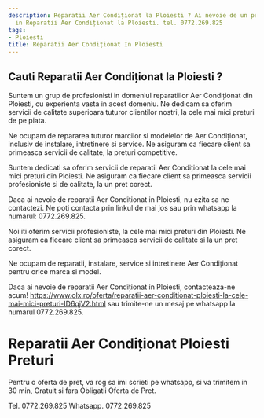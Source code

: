 ```yaml
---
description: Reparatii Aer Condiționat la Ploiesti ? Ai nevoie de un profesionist
  in Reparatii Aer Condiționat la Ploiesti. tel. 0772.269.825
tags:
- Ploiesti
title: Reparatii Aer Condiționat In Ploiesti
---
```



## Cauti Reparatii Aer Condiționat la Ploiesti ?

Suntem un grup de profesionisti in domeniul reparatiilor Aer Condiționat din Ploiesti, cu experienta vasta in acest domeniu. Ne dedicam sa oferim servicii de calitate superioara tuturor clientilor nostri, la cele mai mici preturi de pe piata.

Ne ocupam de repararea tuturor marcilor si modelelor de Aer Condiționat, inclusiv de instalare, intretinere si service. Ne asiguram ca fiecare client sa primeasca servicii de calitate, la preturi competitive. 

Suntem dedicati sa oferim servicii de reparatii Aer Condiționat la cele mai mici preturi din Ploiesti. Ne asiguram ca fiecare client sa primeasca servicii profesioniste si de calitate, la un pret corect. 

Daca ai nevoie de reparatii Aer Condiționat in Ploiesti, nu ezita sa ne contactezi. Ne poti contacta prin linkul de mai jos sau prin whatsapp la numarul: 0772.269.825. 

Noi iti oferim servicii profesioniste, la cele mai mici preturi din Ploiesti. Ne asiguram ca fiecare client sa primeasca servicii de calitate si la un pret corect. 

Ne ocupam de reparatii, instalare, service si intretinere Aer Condiționat pentru orice marca si model. 

Daca ai nevoie de reparatii Aer Condiționat in Ploiesti, contacteaza-ne acum! https://www.olx.ro/oferta/reparatii-aer-conditionat-ploiesti-la-cele-mai-mici-preturi-ID6qjV2.html  sau trimite-ne un mesaj pe whatsapp la numarul 0772.269.825.

# Reparatii Aer Condiționat Ploiesti Preturi
Pentru o oferta de pret, va rog sa imi scrieti pe whatsapp, si va trimitem in 30 min, Gratuit si fara Obligatii Oferta de Pret.

Tel. 0772.269.825
Whatsapp. 0772.269.825